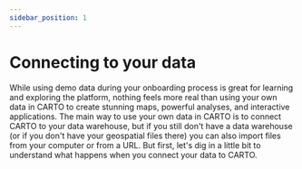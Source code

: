 ```yaml
---
sidebar_position: 1
---
```

# Connecting to your data
While using demo data during your onboarding process is great for learning and exploring the platform, nothing feels more real than using your own data in CARTO to create stunning maps, powerful analyses, and interactive applications.
The main way to use your own data in CARTO is to connect CARTO to your data warehouse, but if you still don't have a data warehouse (or if you don't have your geospatial files there) you can also import files from your computer or from a URL.
But first, let's dig in a little bit to understand what happens when you connect your data to CARTO.